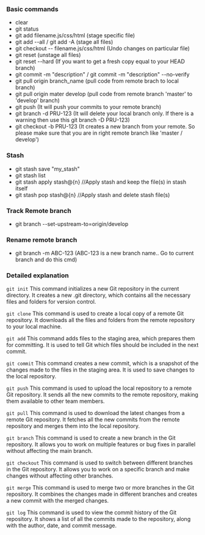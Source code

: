 ### Basic commands
* clear
* git status
* git add filename.js/css/html (stage specific file)
* git add --all / git add -A (stage all files)
* git checkout -- filename.js/css/html (Undo changes on particular file)
* git reset (unstage all files)
* git reset --hard (If you want to get a fresh copy equal to your HEAD branch)
* git commit -m "description"   /   git commit -m "description" --no-verify
* git pull origin branch_name (pull code from remote brach to local branch)
* git pull origin mater develop (pull code from remote branch 'master' to 'develop' branch)
* git push (It will push your commits to your remote branch)
* git branch -d PRU-123 (It will delete your local branch only. If there is a warning then use this git branch -D PRU-123)
* git checkout -b PRU-123 (It creates a new branch from your remote. So please make sure that you are in right remote branch like 'master / develop')

### Stash
* git stash save "my_stash"
* git stash list
* git stash apply stash@{n}    //Apply stash and keep the file(s) in stash itself
* git stash pop stash@{n}	//Apply stash and delete stash file(s) 

### Track Remote branch
* git branch --set-upstream-to=origin/develop <featurebranch>

### Rename remote branch
* git branch -m ABC-123 (ABC-123 is a new branch name.. Go to current branch and do this cmd)

### Detailed explanation
`git init`
This command initializes a new Git repository in the current directory. It creates a new .git directory, which contains all the necessary files and folders for version control.

`git clone`
This command is used to create a local copy of a remote Git repository. It downloads all the files and folders from the remote repository to your local machine.

`git add`
This command adds files to the staging area, which prepares them for committing. It is used to tell Git which files should be included in the next commit.

`git commit`
This command creates a new commit, which is a snapshot of the changes made to the files in the staging area. It is used to save changes to the local repository.

`git push`
This command is used to upload the local repository to a remote Git repository. It sends all the new commits to the remote repository, making them available to other team members.

`git pull`
This command is used to download the latest changes from a remote Git repository. It fetches all the new commits from the remote repository and merges them into the local repository.

`git branch`
This command is used to create a new branch in the Git repository. It allows you to work on multiple features or bug fixes in parallel without affecting the main branch.

`git checkout`
This command is used to switch between different branches in the Git repository. It allows you to work on a specific branch and make changes without affecting other branches.

`git merge`
This command is used to merge two or more branches in the Git repository. It combines the changes made in different branches and creates a new commit with the merged changes.

`git log`
This command is used to view the commit history of the Git repository. It shows a list of all the commits made to the repository, along with the author, date, and commit message.
